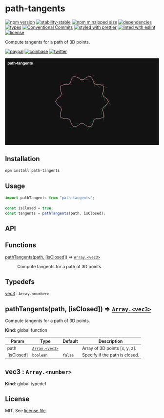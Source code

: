 # path-tangents

[![npm version](https://img.shields.io/npm/v/path-tangents)](https://www.npmjs.com/package/path-tangents)
[![stability-stable](https://img.shields.io/badge/stability-stable-green.svg)](https://www.npmjs.com/package/path-tangents)
[![npm minzipped size](https://img.shields.io/bundlephobia/minzip/path-tangents)](https://bundlephobia.com/package/path-tangents)
[![dependencies](https://img.shields.io/librariesio/release/npm/path-tangents)](https://github.com/dmnsgn/path-tangents/blob/main/package.json)
[![types](https://img.shields.io/npm/types/path-tangents)](https://github.com/microsoft/TypeScript)
[![Conventional Commits](https://img.shields.io/badge/Conventional%20Commits-1.0.0-fa6673.svg)](https://conventionalcommits.org)
[![styled with prettier](https://img.shields.io/badge/styled_with-Prettier-f8bc45.svg?logo=prettier)](https://github.com/prettier/prettier)
[![linted with eslint](https://img.shields.io/badge/linted_with-ES_Lint-4B32C3.svg?logo=eslint)](https://github.com/eslint/eslint)
[![license](https://img.shields.io/github/license/dmnsgn/path-tangents)](https://github.com/dmnsgn/path-tangents/blob/main/LICENSE.md)

Compute tangents for a path of 3D points.

[![paypal](https://img.shields.io/badge/donate-paypal-informational?logo=paypal)](https://paypal.me/dmnsgn)
[![coinbase](https://img.shields.io/badge/donate-coinbase-informational?logo=coinbase)](https://commerce.coinbase.com/checkout/56cbdf28-e323-48d8-9c98-7019e72c97f3)
[![twitter](https://img.shields.io/twitter/follow/dmnsgn?style=social)](https://twitter.com/dmnsgn)

![](https://raw.githubusercontent.com/dmnsgn/path-tangents/main/screenshot.jpg)

## Installation

```bash
npm install path-tangents
```

## Usage

```js
import pathTangents from "path-tangents";

const isClosed = true;
const tangents = pathTangents(path, isClosed);
```

## API

<!-- api-start -->

## Functions

<dl>
<dt><a href="#pathTangents">pathTangents(path, [isClosed])</a> ⇒ <code><a href="#vec3">Array.&lt;vec3&gt;</a></code></dt>
<dd><p>Compute tangents for a path of 3D points.</p>
</dd>
</dl>

## Typedefs

<dl>
<dt><a href="#vec3">vec3</a> : <code>Array.&lt;number&gt;</code></dt>
<dd></dd>
</dl>

<a name="pathTangents"></a>

## pathTangents(path, [isClosed]) ⇒ [<code>Array.&lt;vec3&gt;</code>](#vec3)

Compute tangents for a path of 3D points.

**Kind**: global function

| Param      | Type                                     | Default            | Description                    |
| ---------- | ---------------------------------------- | ------------------ | ------------------------------ |
| path       | [<code>Array.&lt;vec3&gt;</code>](#vec3) |                    | Array of 3D points [x, y, z].  |
| [isClosed] | <code>boolean</code>                     | <code>false</code> | Specify if the path is closed. |

<a name="vec3"></a>

## vec3 : <code>Array.&lt;number&gt;</code>

**Kind**: global typedef

<!-- api-end -->

## License

MIT. See [license file](https://github.com/dmnsgn/path-tangents/blob/main/LICENSE.md).

